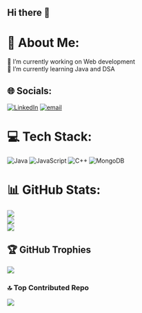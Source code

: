 ## Hi there 👋
# 💫 About Me:
🔭 I’m currently working on Web development<br>🌱 I’m currently learning Java and DSA <br>


## 🌐 Socials:
[![LinkedIn](https://img.shields.io/badge/LinkedIn-%230077B5.svg?logo=linkedin&logoColor=white)](https://linkedin.com/in/https://www.linkedin.com/in/anish-bavishi-5b6a5232b/) [![email](https://img.shields.io/badge/Email-D14836?logo=gmail&logoColor=white)](mailto:anishbavishi15@gmail.com) 

# 💻 Tech Stack:
![Java](https://img.shields.io/badge/java-%23ED8B00.svg?style=for-the-badge&logo=openjdk&logoColor=white) ![JavaScript](https://img.shields.io/badge/javascript-%23323330.svg?style=for-the-badge&logo=javascript&logoColor=%23F7DF1E) ![C++](https://img.shields.io/badge/c++-%2300599C.svg?style=for-the-badge&logo=c%2B%2B&logoColor=white) ![MongoDB](https://img.shields.io/badge/MongoDB-%234ea94b.svg?style=for-the-badge&logo=mongodb&logoColor=white)
# 📊 GitHub Stats:
![](https://github-readme-stats.vercel.app/api?username=anishbav15&theme=dark&hide_border=false&include_all_commits=false&count_private=false)<br/>
![](https://nirzak-streak-stats.vercel.app/?user=anishbav15&theme=dark&hide_border=false)<br/>
![](https://github-readme-stats.vercel.app/api/top-langs/?username=anishbav15&theme=dark&hide_border=false&include_all_commits=false&count_private=false&layout=compact)

## 🏆 GitHub Trophies
![](https://github-profile-trophy.vercel.app/?username=anishbav15&theme=radical&no-frame=false&no-bg=true&margin-w=4)

### 🔝 Top Contributed Repo
![](https://github-contributor-stats.vercel.app/api?username=anishbav15&limit=5&theme=dark&combine_all_yearly_contributions=true)

<!-- Proudly created with GPRM ( https://gprm.itsvg.in ) -->

<!--
**anishbav15/anishbav15** is a ✨ _special_ ✨ repository because its `README.md` (this file) appears on your GitHub profile.

Here are some ideas to get you started:

- 🔭 I’m currently working on ...
- 🌱 I’m currently learning ...
- 👯 I’m looking to collaborate on ...
- 🤔 I’m looking for help with ...
- 💬 Ask me about ...
- 📫 How to reach me: ...
- 😄 Pronouns: ...
- ⚡ Fun fact: ...
-->
